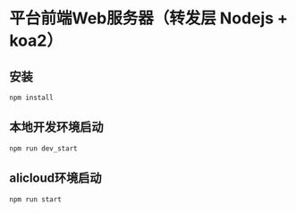 # 平台前端Web服务器（转发层 Nodejs + koa2）

## 安装
```
npm install
```

## 本地开发环境启动
```
npm run dev_start
```

## alicloud环境启动
```
npm run start
```